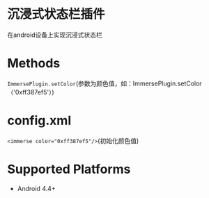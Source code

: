 # 沉浸式状态栏插件
在android设备上实现沉浸式状态栏

# Methods
`ImmersePlugin.setColor`(参数为颜色值，如：ImmersePlugin.setColor（'0xff387ef5'）)

# config.xml
`<immerse color="0xff387ef5"/>`(初始化颜色值) 

# Supported Platforms
- Android 4.4+
